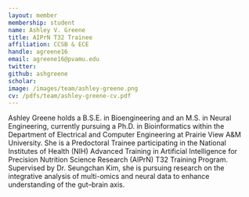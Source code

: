 ```yaml
---
layout: member
membership: student
name: Ashley V. Greene
title: AIPrN T32 Trainee
affiliation: CCSB & ECE
handle: agreene16
email: agreene16@pvamu.edu
twitter:
github: ashgreene
scholar: 
image: /images/team/ashley-greene.png
cv: /pdfs/team/ashley-greene-cv.pdf
---
```


Ashley Greene holds a B.S.E. in Bioengineering and an M.S. in Neural Engineering, currently pursuing a Ph.D. in Bioinformatics within the Department of Electrical and Computer Engineering at Prairie View A&M University. She is a Predoctoral Trainee participating in the National Institutes of Health (NIH) Advanced Training in Artificial Intelligence for Precision Nutrition Science Research (AIPrN) T32 Training Program. Supervised by Dr. Seungchan Kim, she is pursuing research on the integrative analysis of multi-omics and neural data to enhance understanding of the gut–brain axis.
